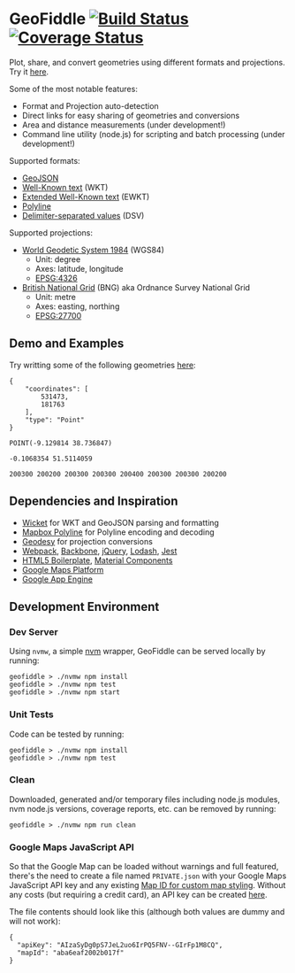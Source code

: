 # GeoFiddle [![Build Status](https://travis-ci.org/ruipinge/geofiddle.svg?branch=master)](https://travis-ci.org/ruipinge/geofiddle) [![Coverage Status](https://coveralls.io/repos/github/ruipinge/geofiddle/badge.svg?branch=master)](https://coveralls.io/github/ruipinge/geofiddle?branch=master)

Plot, share, and convert geometries using different formats and projections. Try it [here](https://geofiddle.com).

Some of the most notable features:

- Format and Projection auto-detection
- Direct links for easy sharing of geometries and conversions
- Area and distance measurements (under development!)
- Command line utility (node.js) for scripting and batch processing (under development!)

Supported formats:

- [GeoJSON](http://geojson.org/)
- [Well-Known text](https://en.wikipedia.org/wiki/Well-known_text) (WKT)
- [Extended Well-Known text](https://postgis.net/docs/using_postgis_dbmanagement.html#EWKB_EWKT) (EWKT)
- [Polyline](https://developers.google.com/maps/documentation/utilities/polylinealgorithm)
- [Delimiter-separated values](https://en.wikipedia.org/wiki/Delimiter-separated_values) (DSV)

Supported projections:

- [World Geodetic System 1984](https://en.wikipedia.org/wiki/World_Geodetic_System) (WGS84)
  - Unit: degree
  - Axes: latitude, longitude
  - [EPSG:4326](https://epsg.io/4326)
- [British National Grid](https://en.wikipedia.org/wiki/Ordnance_Survey_National_Grid) (BNG) aka Ordnance Survey National Grid
  - Unit: metre
  - Axes: easting, northing
  - [EPSG:27700](https://epsg.io/27700)


## Demo and Examples

Try writting some of the following geometries [here](https://geofiddle.com):

```
{
    "coordinates": [
        531473,
        181763
    ],
    "type": "Point"
}
```

```
POINT(-9.129814 38.736847)
```

```
-0.1068354 51.5114059
```

```
200300 200200 200300 200300 200400 200300 200300 200200
```


## Dependencies and Inspiration

- [Wicket](https://github.com/arthur-e/Wicket) for WKT and GeoJSON parsing and formatting
- [Mapbox Polyline](https://github.com/mapbox/polyline) for Polyline encoding and decoding
- [Geodesy](https://github.com/chrisveness/geodesy) for projection conversions
- [Webpack](https://webpack.js.org/), [Backbone](http://backbonejs.org/), [jQuery](https://jquery.com/), [Lodash](https://lodash.com/), [Jest](https://jestjs.io/)
- [HTML5 Boilerplate](https://html5boilerplate.com/), [Material Components](https://github.com/material-components/material-components-web)
- [Google Maps Platform](https://cloud.google.com/maps-platform/maps/)
- [Google App Engine](https://cloud.google.com/appengine/)


## Development Environment

### Dev Server

Using ```nvmw```, a simple [nvm](https://github.com/creationix/nvm) wrapper, GeoFiddle can be served locally by running:

```
geofiddle > ./nvmw npm install
geofiddle > ./nvmw npm test
geofiddle > ./nvmw npm start
```

### Unit Tests

Code can be tested by running:
```
geofiddle > ./nvmw npm install
geofiddle > ./nvmw npm test
```

### Clean

Downloaded, generated and/or temporary files including node.js modules, nvm node.js versions, coverage reports, etc. can be removed by running:
```
geofiddle > ./nvmw npm run clean
```

### Google Maps JavaScript API

So that the Google Map can be loaded without warnings and full featured, there's the need to create a file named ```PRIVATE.json``` with your Google Maps JavaScript API key and any existing [Map ID for custom map styling](https://developers.google.com/maps/documentation/javascript/cloud-based-map-styling#cloud_tooling). Without any costs (but requiring a credit card), an API key can be created [here](https://developers.google.com/maps/documentation/javascript/get-api-key).

The file contents should look like this (although both values are dummy and will not work):

```
{
  "apiKey": "AIzaSyDg0pS7JeL2uo6IrPQ5FNV--GIrFp1M8CQ",
  "mapId": "aba6eaf2002b017f"
}
```
